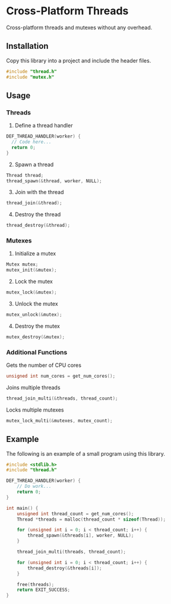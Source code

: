 # Cross-Platform Threads
Cross-platform threads and mutexes without any overhead.

## Installation

Copy this library into a project and include the header files.
```c
#include "thread.h"
#include "mutex.h"
```

## Usage

### Threads

1. Define a thread handler
```c
DEF_THREAD_HANDLER(worker) {
  // Code here...
  return 0;
}
```

2. Spawn a thread
```c
Thread thread;
thread_spawn(&thread, worker, NULL);
```

3. Join with the thread
```c
thread_join(&thread);
```

4. Destroy the thread
```c
thread_destroy(&thread);
```

### Mutexes

1. Initialize a mutex
```c
Mutex mutex;
mutex_init(&mutex);
```

2. Lock the mutex
```c
mutex_lock(&mutex);
```

3. Unlock the mutex
```c
mutex_unlock(&mutex);
```

4. Destroy the mutex
```c
mutex_destroy(&mutex);
```

### Additional Functions

Gets the number of CPU cores
```c
unsigned int num_cores = get_num_cores();
```

Joins multiple threads
```c
thread_join_multi(&threads, thread_count);
```

Locks multiple mutexes
```c
mutex_lock_multi(&mutexes, mutex_count);
```

## Example

The following is an example of a small program using this library.
```c
#include <stdlib.h>
#include "thread.h"

DEF_THREAD_HANDLER(worker) {
	// Do work...
	return 0;
}

int main() {
	unsigned int thread_count = get_num_cores();
	Thread *threads = malloc(thread_count * sizeof(Thread));

	for (unsigned int i = 0; i < thread_count; i++) {
		thread_spawn(&threads[i], worker, NULL);
	}

	thread_join_multi(threads, thread_count);

	for (unsigned int i = 0; i < thread_count; i++) {
		thread_destroy(&threads[i]);
	}

	free(threads);
	return EXIT_SUCCESS;
}
```